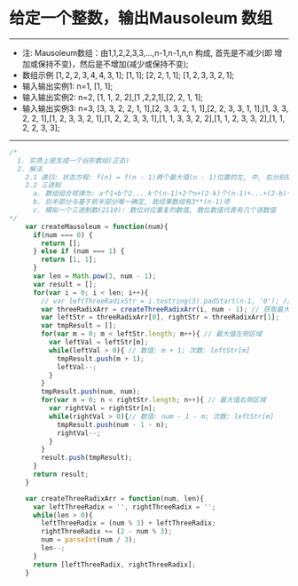 
# 给定一个整数，输出Mausoleum 数组
********
* 注: Mausoleum数组：由1,1,2,2,3,3,…,n-1,n-1,n,n 构成, 首先是不减少(即 增加或保持不变)，然后是不增加(减少或保持不变);
* 数组示例 [1, 2, 2, 3, 4, 4, 3, 1]; [1, 1]; [2, 2, 1, 1]; [1, 2, 3, 3, 2, 1];
* 输入输出实例1: n=1, [1, 1];
* 输入输出实例2: n=2, [1, 1, 2, 2],[1 ,2,2,1],[2, 2, 1, 1];
* 输入输出实例3: n=3, [3, 3, 2, 2, 1, 1],[2, 3, 3, 2, 1, 1],[2, 2, 3, 3, 1, 1],[1, 3, 3, 2, 2, 1],[1, 2, 3, 3, 2, 1],[1, 2, 2, 3, 3, 1],[1, 1, 3, 3, 2, 2],[1, 1, 2, 3, 3, 2],[1, 1, 2, 2, 3, 3];
********

```javascript
/*
  1. 实质上是生成一个谷形数组(正态)
  2. 解法
    2.1 递归: 状态方程: f(n) = f(n - 1)两个最大值(n - 1)位置的左, 中, 右分别插入n的三种情况的集合; 略
    2.2 三进制
      a. 数组组合规律为: a个1+b个2....k个(n-1)+2个n+(2-k)个(n-1)+...+(2-b)个2+(2-a)个1
      b. 后半部分与基于前半部分唯一确定, 故结果数组有3**(n-1)项
      c. 模拟一个三进制数(2110): 数位对应重复的数值, 数位数值代表有几个该数值
*/   
    var createMausoleum = function(num){
      if(num === 0) {
        return [];
      } else if (num === 1) {
        return [1, 1];
      }
      var len = Math.pow(3, num - 1);
      var result = [];
      for(var i = 0; i < len; i++){
        // var leftThreeRadixStr = i.tostring(3).padStart(n-1, '0'); // 快捷转为3进制数
        var threeRadixArr = createThreeRadixArr(i, num - 1); // 获取最大值左右三进制数
        var leftStr = threeRadixArr[0], rightStr = threeRadixArr[1];
        var tmpResult = [];
        for(var m = 0; m < leftStr.length; m++){ // 最大值左侧区域
          var leftVal = leftStr[m];
          while(leftVal > 0){ // 数值: m + 1; 次数: leftStr[m]
            tmpResult.push(m + 1);
            leftVal--;
          }
        }
        tmpResult.push(num, num);
        for(var n = 0; n < rightStr.length; n++){ // 最大值右侧区域
          var rightVal = rightStr[n];
          while(rightVal > 0){// 数值: num - 1 - m; 次数: leftStr[m]
            tmpResult.push(num - 1 - n);
            rightVal--;
          }
        }
        result.push(tmpResult);
      }
      return result;
    }

    var createThreeRadixArr = function(num, len){
      var leftThreeRadix = '', rightThreeRadix = '';
      while(len > 0){
        leftThreeRadix = (num % 3) + leftThreeRadix;
        rightThreeRadix += (2 - num % 3);
        num = parseInt(num / 3);
        len--;
      }
      return [leftThreeRadix, rightThreeRadix];
    }

```